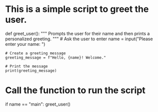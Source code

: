 # This is a simple script to greet the user.

def greet_user():
    """
    Prompts the user for their name and then prints a personalized greeting.
    """
    # Ask the user to enter 
    name = input("Please enter your name: ")

    # Create a greeting message
    greeting_message = f"Hello, {name}! Welcome."

    # Print the message
    print(greeting_message)

# Call the function to run the script
if name == "main":
    greet_user()
